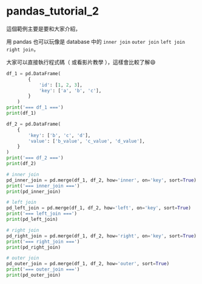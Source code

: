 # pandas_tutorial_2

這個範例主要是要和大家介紹，

用 pandas 也可以玩像是 database 中的 `inner join` `outer join` `left join` `right join`，

大家可以直接執行程式碼（ 或看影片教學 ），這樣會比較了解:smile:

```python
df_1 = pd.DataFrame(
        {
            'id': [1, 2, 3],
            'key': ['a', 'b', 'c'],
        }
    )
print('=== df_1 ===')
print(df_1)

df_2 = pd.DataFrame(
    {
        'key': ['b', 'c', 'd'],
        'value': ['b_value', 'c_value', 'd_value'],
    }
)
print('=== df_2 ===')
print(df_2)

# inner join
pd_inner_join = pd.merge(df_1, df_2, how='inner', on='key', sort=True)
print('=== inner_join ===')
print(pd_inner_join)

# left join
pd_left_join = pd.merge(df_1, df_2, how='left', on='key', sort=True)
print('=== left_join ===')
print(pd_left_join)

# right join
pd_right_join = pd.merge(df_1, df_2, how='right', on='key', sort=True)
print('=== right_join ===')
print(pd_right_join)

# outer join
pd_outer_join = pd.merge(df_1, df_2, how='outer', sort=True)
print('=== outer_join ===')
print(pd_outer_join)
```
